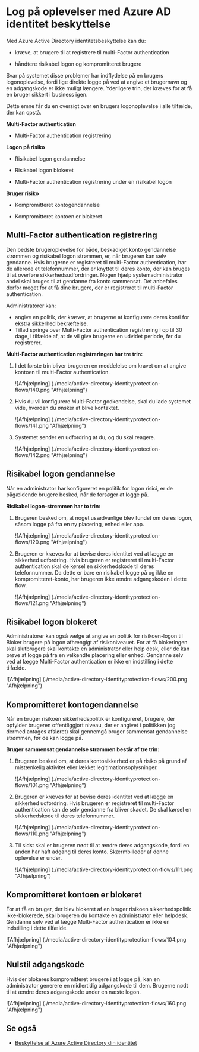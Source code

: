 <properties
    pageTitle="Log på erfaringer med Azure AD identitet beskyttelse | Microsoft Azure"
    description="Indeholder en oversigt over brugeroplevelsen, når beskyttelse af din identitet har afhjulpet eller remediated en bruger, eller når Multi-Factor godkendelse kræves af en politik."
    services="active-directory"
    keywords="beskyttelse af Azure active directory din identitet, skyen app registrering, administration af programmer, sikkerhed, risikoen, risikoen niveau, sikkerhedsrisiko, sikkerhedspolitik"
    documentationCenter=""
    authors="markusvi"
    manager="femila"
    editor=""/>

<tags
    ms.service="active-directory"
    ms.workload="identity"
    ms.tgt_pltfrm="na"
    ms.devlang="na"
    ms.topic="article"
    ms.date="08/16/2016"
    ms.author="markvi"/>

# <a name="sign-in-experiences-with-azure-ad-identity-protection"></a>Log på oplevelser med Azure AD identitet beskyttelse

Med Azure Active Directory identitetsbeskyttelse kan du:

- kræve, at brugere til at registrere til multi-Factor authentication

- håndtere risikabel logon og kompromitteret brugere

Svar på systemet disse problemer har indflydelse på en brugers logonoplevelse, fordi lige direkte logge på ved at angive et brugernavn og en adgangskode er ikke muligt længere. Yderligere trin, der kræves for at få en bruger sikkert i business igen.

Dette emne får du en oversigt over en brugers logonoplevelse i alle tilfælde, der kan opstå.

**Multi-Factor authentication**

- Multi-Factor authentication registrering



**Logon på risiko**

- Risikabel logon gendannelse

- Risikabel logon blokeret

- Multi-Factor authentication registrering under en risikabel logon
 

**Bruger risiko**

- Kompromitteret kontogendannelse

- Kompromitteret kontoen er blokeret




## <a name="multi-factor-authentication-registration"></a>Multi-Factor authentication registrering

Den bedste brugeroplevelse for både, beskadiget konto gendannelse strømmen og risikabel logon strømmen, er, når brugeren kan selv gendanne. Hvis brugerne er registreret til multi-Factor authentication, har de allerede et telefonnummer, der er knyttet til deres konto, der kan bruges til at overføre sikkerhedsudfordringer. Nogen hjælp systemadministrator andel skal bruges til at gendanne fra konto sammensat. Det anbefales derfor meget for at få dine brugere, der er registreret til multi-Factor authentication. 

Administratorer kan:

- angive en politik, der kræver, at brugerne at konfigurere deres konti for ekstra sikkerhed bekræftelse. 
- Tillad springe over Multi-Factor authentication registrering i op til 30 dage, i tilfælde af, at de vil give brugerne en udvidet periode, før du registrerer.

**Multi-Factor authentication registreringen har tre trin:**

1. I det første trin bliver brugeren en meddelelse om kravet om at angive kontoen til multi-Factor authentication. 

    ![Afhjælpning] (./media/active-directory-identityprotection-flows/140.png "Afhjælpning")


2. Hvis du vil konfigurere Multi-Factor godkendelse, skal du lade systemet vide, hvordan du ønsker at blive kontaktet.

    ![Afhjælpning] (./media/active-directory-identityprotection-flows/141.png "Afhjælpning")
 
3. Systemet sender en udfordring at du, og du skal reagere.

    ![Afhjælpning] (./media/active-directory-identityprotection-flows/142.png "Afhjælpning")

 



## <a name="risky-sign-in-recovery"></a>Risikabel logon gendannelse

Når en administrator har konfigureret en politik for logon risici, er de pågældende brugere besked, når de forsøger at logge på. 

**Risikabel logon-strømmen har to trin:** 

1. Brugeren besked om, at noget usædvanlige blev fundet om deres logon, såsom logge på fra en ny placering, enhed eller app. 

    ![Afhjælpning] (./media/active-directory-identityprotection-flows/120.png "Afhjælpning")

2. Brugeren er kræves for at bevise deres identitet ved at lægge en sikkerhed udfordring. Hvis brugeren er registreret til multi-Factor authentication skal de kørsel en sikkerhedskode til deres telefonnummer. Da dette er bare en risikabel logge på og ikke en kompromitteret-konto, har brugeren ikke ændre adgangskoden i dette flow. 

    ![Afhjælpning] (./media/active-directory-identityprotection-flows/121.png "Afhjælpning")



 
## <a name="risky-sign-in-blocked"></a>Risikabel logon blokeret
Administratorer kan også vælge at angive en politik for risikoen-logon til Bloker brugere på logon afhængigt af risikoniveauet. For at få blokeringen skal slutbrugere skal kontakte en administrator eller help desk, eller de kan prøve at logge på fra en velkendte placering eller enhed. Gendanne selv ved at lægge Multi-Factor authentication er ikke en indstilling i dette tilfælde.

![Afhjælpning] (./media/active-directory-identityprotection-flows/200.png "Afhjælpning")




## <a name="compromised-account-recovery"></a>Kompromitteret kontogendannelse

Når en bruger risikoen sikkerhedspolitik er konfigureret, brugere, der opfylder brugeren offentliggjort niveau, der er angivet i politikken (og dermed antages afsløret) skal gennemgå bruger sammensat gendannelse strømmen, før de kan logge på. 

**Bruger sammensat gendannelse strømmen består af tre trin:**

1. Brugeren besked om, at deres kontosikkerhed er på risiko på grund af mistænkelig aktivitet eller lækket legitimationsoplysninger.

    ![Afhjælpning] (./media/active-directory-identityprotection-flows/101.png "Afhjælpning")

2.  Brugeren er kræves for at bevise deres identitet ved at lægge en sikkerhed udfordring. Hvis brugeren er registreret til multi-Factor authentication kan de selv gendanne fra bliver skadet. De skal kørsel en sikkerhedskode til deres telefonnummer. 

    ![Afhjælpning] (./media/active-directory-identityprotection-flows/110.png "Afhjælpning")


3.  Til sidst skal er brugeren nødt til at ændre deres adgangskode, fordi en anden har haft adgang til deres konto. Skærmbilleder af denne oplevelse er under.
 
    ![Afhjælpning] (./media/active-directory-identityprotection-flows/111.png "Afhjælpning")



## <a name="compromised-account-blocked"></a>Kompromitteret kontoen er blokeret 

For at få en bruger, der blev blokeret af en bruger risikoen sikkerhedspolitik ikke-blokerede, skal brugeren du kontakte en administrator eller helpdesk. Gendanne selv ved at lægge Multi-Factor authentication er ikke en indstilling i dette tilfælde.


![Afhjælpning] (./media/active-directory-identityprotection-flows/104.png "Afhjælpning")



 
## <a name="reset-password"></a>Nulstil adgangskode

Hvis der blokeres kompromitteret brugere i at logge på, kan en administrator generere en midlertidig adgangskode til dem. Brugerne nødt til at ændre deres adgangskode under en næste logon.

![Afhjælpning] (./media/active-directory-identityprotection-flows/160.png "Afhjælpning")


 




 

## <a name="see-also"></a>Se også

- [Beskyttelse af Azure Active Directory din identitet](active-directory-identityprotection.md) 